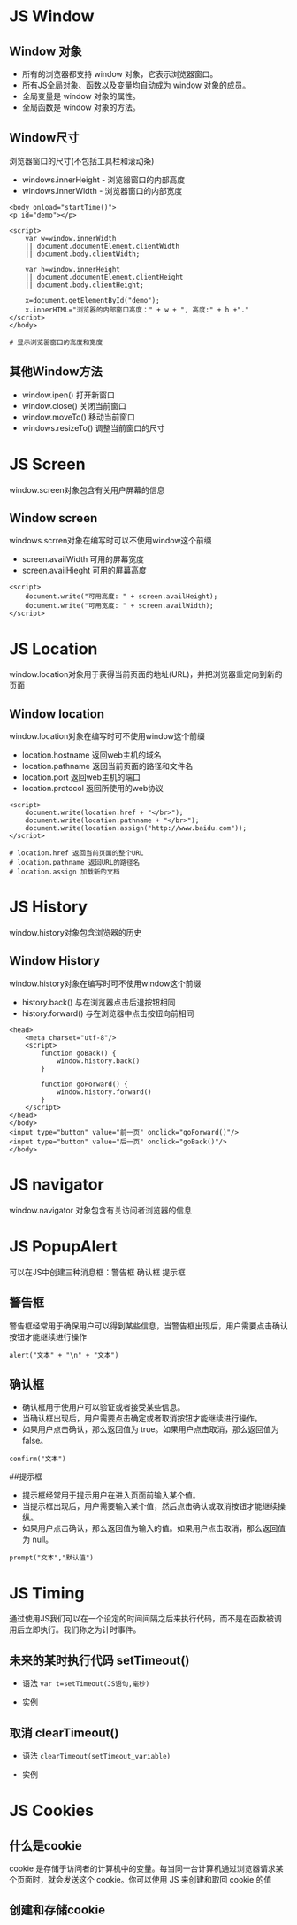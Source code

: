 # JS Window
## Window 对象
- 所有的浏览器都支持 window 对象，它表示浏览器窗口。
- 所有JS全局对象、函数以及变量均自动成为 window 对象的成员。
- 全局变量是 window 对象的属性。
- 全局函数是 window 对象的方法。

## Window尺寸
浏览器窗口的尺寸(不包括工具栏和滚动条)
- windows.innerHeight - 浏览器窗口的内部高度
- windows.innerWidth - 浏览器窗口的内部宽度
```
<body onload="startTime()">
<p id="demo"></p>

<script>
    var w=window.innerWidth
    || document.documentElement.clientWidth
    || document.body.clientWidth;

    var h=window.innerHeight
    || document.documentElement.clientHeight
    || document.body.clientHeight;

    x=document.getElementById("demo");
    x.innerHTML="浏览器的内部窗口高度：" + w + ", 高度:" + h +"."
</script>
</body>

# 显示浏览器窗口的高度和宽度
```

## 其他Window方法
- window.ipen() 打开新窗口
- window.close() 关闭当前窗口
- window.moveTo() 移动当前窗口
- windows.resizeTo() 调整当前窗口的尺寸

# JS Screen
window.screen对象包含有关用户屏幕的信息

## Window screen
windows.scrren对象在编写时可以不使用window这个前缀
- screen.availWidth 可用的屏幕宽度
- screen.availHieght 可用的屏幕高度
```
<script>
    document.write("可用高度: " + screen.availHeight);
    document.write("可用宽度: " + screen.availWidth);
</script>
```

# JS Location
window.location对象用于获得当前页面的地址(URL)，并把浏览器重定向到新的页面

## Window location
window.location对象在编写时可不使用window这个前缀
- location.hostname 返回web主机的域名
- location.pathname 返回当前页面的路径和文件名
- location.port 返回web主机的端口
- location.protocol 返回所使用的web协议

```
<script>
    document.write(location.href + "</br>");
    document.write(location.pathname + "</br>");
    document.write(location.assign("http://www.baidu.com"));
</script>

# location.href 返回当前页面的整个URL
# location.pathname 返回URL的路径名
# location.assign 加载新的文档
```

# JS History
window.history对象包含浏览器的历史

## Window History
window.history对象在编写时可不使用window这个前缀
- history.back() 与在浏览器点击后退按钮相同
- history.forward() 与在浏览器中点击按钮向前相同
```
<head>
    <meta charset="utf-8"/>
    <script>
        function goBack() {
            window.history.back()
        }

        function goForward() {
            window.history.forward()
        }
    </script>
</head>
</body>
<input type="button" value="前一页" onclick="goForward()"/>
<input type="button" value="后一页" onclick="goBack()"/>
</body>
```

# JS navigator
window.navigator 对象包含有关访问者浏览器的信息

# JS PopupAlert
可以在JS中创建三种消息框：警告框 确认框 提示框
## 警告框
警告框经常用于确保用户可以得到某些信息，当警告框出现后，用户需要点击确认按钮才能继续进行操作
```
alert("文本" + "\n" + "文本")
```

## 确认框
- 确认框用于使用户可以验证或者接受某些信息。
- 当确认框出现后，用户需要点击确定或者取消按钮才能继续进行操作。
- 如果用户点击确认，那么返回值为 true。如果用户点击取消，那么返回值为 false。
```
confirm("文本")
```

##提示框
- 提示框经常用于提示用户在进入页面前输入某个值。
- 当提示框出现后，用户需要输入某个值，然后点击确认或取消按钮才能继续操纵。
- 如果用户点击确认，那么返回值为输入的值。如果用户点击取消，那么返回值为 null。
```
prompt("文本","默认值")
```

# JS Timing
通过使用JS我们可以在一个设定的时间间隔之后来执行代码，而不是在函数被调用后立即执行。我们称之为计时事件。

## 未来的某时执行代码 setTimeout()
- 语法
`var t=setTimeout(JS语句,毫秒)`

- 实例

## 取消 clearTimeout()
- 语法
`clearTimeout(setTimeout_variable)`

- 实例

# JS Cookies
## 什么是cookie
cookie 是存储于访问者的计算机中的变量。每当同一台计算机通过浏览器请求某个页面时，就会发送这个 cookie。你可以使用 JS 来创建和取回 cookie 的值

## 创建和存储cookie
